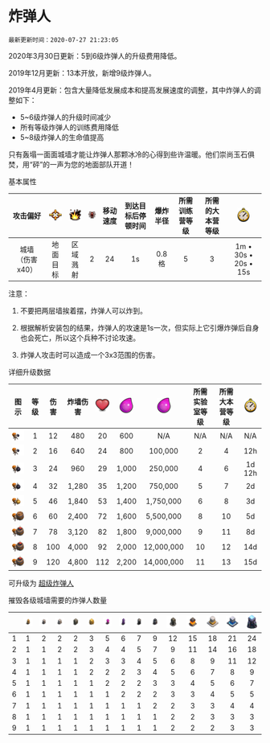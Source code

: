 # 炸弹人

`最新更新时间：2020-07-27 21:23:05`

2020年3月30日更新：5到6级炸弹人的升级费用降低。

2019年12月更新：13本开放，新增9级炸弹人。

2019年4月更新：包含大量降低发展成本和提高发展速度的调整，其中炸弹人的调整如下：

- 5~6级炸弹人的升级时间减少
- 所有等级炸弹人的训练费用降低
- 5~8级炸弹人的生命值提高


只有轰塌一面面城墙才能让炸弹人那颗冰冷的心得到些许温暖。他们崇尚玉石俱焚，用“砰”的一声为您的地面部队开道！


基本属性

|攻击偏好|![目标](/wiki/Other/Target.png "目标")|![攻击类型](/wiki/Other/AttackType.png "攻击类型")|![人口](/wiki/Other/Troops.png "人口")|移动速度|到达目标后停顿时间|爆炸半径|所需训练营等级|所需的大本营等级|![训练时间](/wiki/Other/Clock.png "训练时间")|
|:-:|:-:|:-:|:-:|:-:|:-:|:-:|:-:|:-:|:-:|
|城墙 （伤害x40）|地面目标|区域溅射|2|24|1s|0.8格|5|3|1m • 30s • 20s • 15s|

注意：

1. 不要把两层墙挨着摆，炸弹人可以炸到。

2. 根据解析安装包的结果，炸弹人的攻速是1s一次，但实际上它引爆炸弹后自身也会死亡，所以这个兵种不讨论攻速。

3. 炸弹人攻击时可以造成一个3x3范围的伤害。


详细升级数据

|图示|等级|伤害|炸墙伤害|![生命值](/wiki/Other/Heart.png "生命值")|![建造所需资源](/wiki/Other/Elixir.png "建造所需资源")|![升级所需资源](/wiki/Other/Elixir.png "升级所需资源")|所需实验室等级|所需大本营等级|![升级所需时间](/wiki/Other/Clock.png "升级所需时间")|
|:-:|:-:|:-:|:-:|:-:|:-:|:-:|:-:|:-:|:-:|
|![WallBreaker](/wiki/Troops/HomeVillage/WallBreaker/Lv1-2.png)|1|12	|480	|20	|600	|N/A	    |N/A|N/A|N/A|
|![WallBreaker](/wiki/Troops/HomeVillage/WallBreaker/Lv1-2.png)|2|16	|640	|24	|800	|100,000	|2	|4	|12h|
|![WallBreaker](/wiki/Troops/HomeVillage/WallBreaker/Lv3-4.png)|3|24	|960	|29	|1,000	|250,000	|4	|6	|1d 12h|
|![WallBreaker](/wiki/Troops/HomeVillage/WallBreaker/Lv3-4.png)|4|32	|1,280	|35	|1,200	|750,000	|5	|7	|2d|
|![WallBreaker](/wiki/Troops/HomeVillage/WallBreaker/Lv5.png)|5|46	|1,840	|53	|1,400	|1,750,000	|6	|8	|3d|
|![WallBreaker](/wiki/Troops/HomeVillage/WallBreaker/Lv6.png)|6|60	|2,400	|72	|1,600	|5,500,000	|8	|10	|5d|
|![WallBreaker](/wiki/Troops/HomeVillage/WallBreaker/Lv7-9.png)|7|78	|3,120	|82	|1,800	|9,000,000	|9	|11	|8d|
|![WallBreaker](/wiki/Troops/HomeVillage/WallBreaker/Lv7-9.png)|8|100|4,000	|92	|2,000	|12,000,000	|10	|12	|14d|
|![WallBreaker](/wiki/Troops/HomeVillage/WallBreaker/Lv7-9.png)|9|120|4,800	|112|2,200	|14,000,000	|11	|13	|15d|


可升级为 [超级炸弹人](/wiki/Troops/HomeVillage/SuperWallBreaker/wiki.md)


摧毁各级城墙需要的炸弹人数量

|   |![1级城墙](/wiki/Defenses/HomeVillage/Wall/Lv1.png "1级城墙")|![2级城墙](/wiki/Defenses/HomeVillage/Wall/Lv2.png "2级城墙")|![3级城墙](/wiki/Defenses/HomeVillage/Wall/Lv3.png "3级城墙")|![4级城墙](/wiki/Defenses/HomeVillage/Wall/Lv4.png "4级城墙")|![5级城墙](/wiki/Defenses/HomeVillage/Wall/Lv5.png "5级城墙")|![6级城墙](/wiki/Defenses/HomeVillage/Wall/Lv6.png "6级城墙")|![7级城墙](/wiki/Defenses/HomeVillage/Wall/Lv7.png "7级城墙")|![8级城墙](/wiki/Defenses/HomeVillage/Wall/Lv8.png "8级城墙")|![9级城墙](/wiki/Defenses/HomeVillage/Wall/Lv9.png "9级城墙")|![10级城墙](/wiki/Defenses/HomeVillage/Wall/Lv10.png "10级城墙")|![11级城墙](/wiki/Defenses/HomeVillage/Wall/Lv11.png "11级城墙")|![12级城墙](/wiki/Defenses/HomeVillage/Wall/Lv12.png "12级城墙")|![13级城墙](/wiki/Defenses/HomeVillage/Wall/Lv13.png "13级城墙")|![14级城墙](/wiki/Defenses/HomeVillage/Wall/Lv14.png "14级城墙")|
|:-:|:-:|:-:|:-:|:-:|:-:|:-:|:-:|:-:|:-:|:-:|:-:|:-:|:-:|:-:|
|1	|1	|2	|2	|2	|3	|5	|6	|7	|9	|12	|15	|18	|21	|24 |
|2	|1	|1	|2	|2	|3	|4	|4	|5	|7	|9	|11	|14	|16	|18 |
|3	|1	|1	|1	|1	|2	|3	|3	|4	|5	|6	|8	|9	|11	|12 |
|4	|1	|1	|1	|1	|2	|2	|2	|3	|4	|5	|6	|7	|8	|9  |
|5	|1	|1	|1	|1	|1	|2	|2	|2	|3	|3	|4	|5	|6	|7  |
|6	|1	|1	|1	|1	|1	|1	|2	|2	|2	|3	|3	|4	|5	|5  |
|7	|1	|1	|1	|1	|1	|1	|1	|1	|2	|2	|3	|3	|4	|4  |
|8	|1	|1	|1	|1	|1	|1	|1	|1	|1	|2	|2	|3	|3	|3  |
|9	|1	|1	|1	|1	|1	|1	|1	|1	|1	|2	|2	|2	|3	|3  |